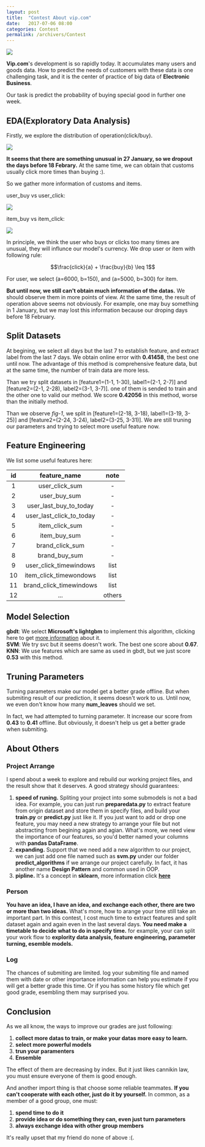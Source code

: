 ```yaml
---
layout: post
title:  "Contest About vip.com"
date:   2017-07-06 08:00
categories: Contest
permalink: /archivers/Contest
---
```


![](/image/contest.png)

**Vip.com**'s development is so rapidly today. It accumulates many users and goods data. How to predict the needs of customers with these data is one challenging task, and it is the center of practice of big data of **Electronic Business**.

Our task is predict the probability of buying special good in further one week.

<!--more-->

## EDA(Exploratory Data Analysis)

Firstly, we explore the distribution of operation(click/buy).

![](/image/wphui_1.png)

**It seems that there are something unusual in 27 January, so we dropout the days before 18 Febrary.** At the same time, we can obtain that customs usually click more times than buying :).

So we gather more information of customs and items.

user_buy vs user_click:

![](/image/wphui_2.png)

item_buy vs item_click:

![](/image/wphui_3.png)

In principle, we think the user who buys or clicks too many times are unusual, they will influnce our model's currency. We drop user or item with following rule:

$$\frac{click}{a} + \frac{buy}{b} \leq 1$$

For user, we select (a=6000, b=150), and (a=5000, b=300) for item.

**But until now, we still can't obtain much information of the datas.** We should observe them in more points of view. At the same time, the result of operation above seems not obviously. For example, one may buy something in 1 January, but we may lost this information because our droping days before 18 February.

## Split Datasets

At begining, we select all days but the last 7 to establish feature, and extract label from the last 7 days. We obtain online error with **0.41458**, the best one until now. The advantage of this method is comprehensive feature data, but at the same time, the number of train data are more less.

Than we try split datasets in [feature1=(1-1, 1-30), label1=(2-1, 2-7)] and [feature2=(2-1, 2-28), label2=(3-1, 3-7)]. one of them is sended to train and the other one to valid our method. We score **0.42056** in this method, worse than the initially method.

Than we observe *fig-1*, we split in [feature1=(2-18, 3-18), label1=(3-19, 3-25)] and [feature2=(2-24, 3-24), label2=(3-25, 3-31)]. We are still truning our parameters and trying to select more useful feature now.

## Feature Engineering

We list some useful features here:

|id|feature_name|note|
|:-:|:---------:|:---:|
|1|user_click_sum|-|
|2|user_buy_sum|-|
|3|user_last_buy_to_today|-|
|4|user_last_click_to_today|-|
|5|item_click_sum|-|
|6|item_buy_sum|-|
|7|brand_click_sum|-|
|8|brand_buy_sum|-|
|9|user_click_timewindows|list|
|10|item_click_timewondows|list|
|11|brand_click_timewindows|list|
|12|...|others|


## Model Selection

**gbdt**: We select **Microsoft's lightgbm** to implement this algorithm, clicking here to get [more information](https://github.com/Microsoft/LightGBM) about it.  
**SVM**: We try svc but it seems doesn't work. The best one score about **0.67**.  
**KNN**: We use features which are same as used in gbdt, but we just score **0.53** with this method.

## Truning Parameters

Turning parameters make our model get a better grade offline. But when submiting result of our prediction, it seems doesn't work to us. Until now, we even don't know how many **num_leaves** should we set.

In fact, we had attempted to turning parameter. It increase our score from **0.43** to **0.41** offline. But obviously, it doesn't help us get a better grade when submiting.

## About Others

### Project Arrange

I spend about a week to explore and rebuild our working project files, and the result show that it deserves. A good strategy should guarantees:

1. **speed of runing.** Spliting your project into some submodels is not a bad idea. For example, you can just run **preparedata.py** to extract feature from origin dataset and store them in specify files, and build your **train.py** or **predict.py** just like it. If you just want to add or drop one feature, you may need a new strategy to arrange your file but not abstracting from begining again and agian. What's more, we need view the importance of our features, so you'd better named your columns with **pandas DataFrame**. 
2. **expanding.** Support that we need add a new algorithm to our project, we can just add one file named such as **svm.py** under our folder **predict_algorithms** if we arrange our project carefully. In fact, it has another name **Design Pattern** and common used in OOP.
3. **pipline.** It's a concept in **sklearn**, more information click **[here](http://scikit-learn.org/stable/modules/generated/sklearn.pipeline.Pipeline.html)**

### Person

**You have an idea, I have an idea, and exchange each other, there are two or more than two ideas.** What's more, how to arange your time still take an important part. In this contest, I cost much time to extract features and split dataset again and again even in the last several days. **You need make a timetable to decide what to do in specify time.** for example, your can split your work flow to **explority data analysis, feature engineering, parameter turning, esemble models.**

### Log

The chances of submiting are limited. log your submiting file and named them with date or other importance information can help you estimate if you will get a better grade this time. Or if you has some history file which get good grade, esembling them may surprised you.

## Conclusion

As we all know, the ways to improve our grades are just following:

1.  **collect more datas to train, or make your datas more easy to learn.**
2.  **select more powerful models**
3.  **trun your paramenters**
4.  **Ensemble**

The effect of them are decreasing by index. But it just likes cannikin law, you must ensure everyone of them is good enough.

And another import thing is that choose some reliable teammates. **If you can't cooperate with each other, just do it by yourself.** In common, as a member of a good group, one must:

1.  **spend time to do it**
2.  **provide idea or do something they can, even just turn parameters**
3.  **always exchange idea with other group members**

It's really upset that my friend do none of above :(. 
